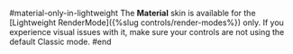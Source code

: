 #material-only-in-lightweight
The **Material** skin is available for the [Lightweight RenderMode]({%slug controls/render-modes%}) only. If you experience visual issues with it, make sure your controls are not using the default Classic mode.
#end

